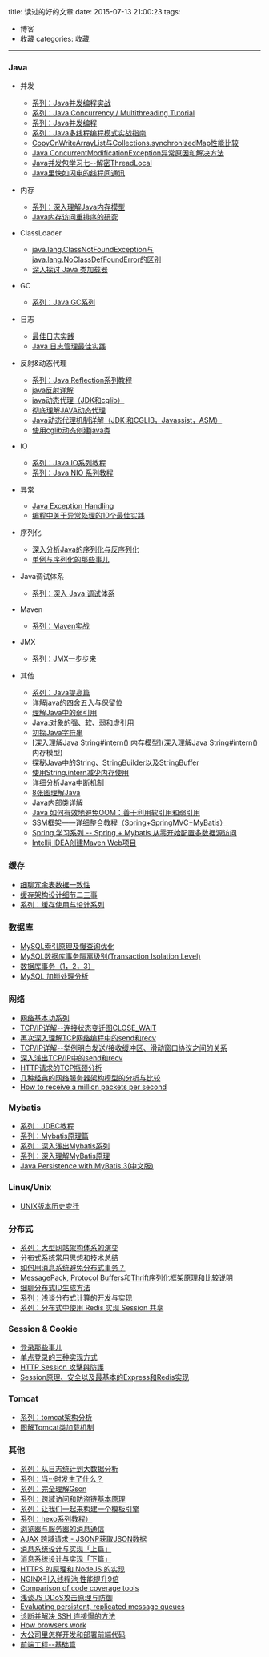 title: 读过的好的文章
date: 2015-07-13 21:00:23
tags:
- 博客
- 收藏
categories: 收藏
---
### Java
* 并发
  * [系列：Java并发编程实战](http://cmsblogs.com/?cat=97)
  * [系列：Java Concurrency / Multithreading Tutorial](http://tutorials.jenkov.com/java-concurrency/index.html)
  * [系列：Java并发编程](http://www.cnblogs.com/dolphin0520/p/3949310.html)
  * [系列：Java多线程编程模式实战指南](http://www.infoq.com/cn/articles/Java-multithreaded-programming-mode-active-object-part1?utm_source=infoq&utm_medium=related_content_link&utm_campaign=relatedContent_articles_clk)
  *	[CopyOnWriteArrayList与Collections.synchronizedMap性能比较](http://blog.csdn.net/wind5shy/article/details/5396887)
  *	[Java ConcurrentModificationException异常原因和解决方法](http://www.cnblogs.com/dolphin0520/p/3933551.html)<!--more-->
  * [Java并发包学习七--解密ThreadLocal](http://qifuguang.me/2015/09/02/[Java%E5%B9%B6%E5%8F%91%E5%8C%85%E5%AD%A6%E4%B9%A0%E4%B8%83]%E8%A7%A3%E5%AF%86ThreadLocal/)
  * [Java里快如闪电的线程间通讯](http://www.infoq.com/cn/articles/High-Performance-Java-Inter-Thread-Communications?utm_source=infoq&utm_medium=related_content_link&utm_campaign=relatedContent_articles_clk)

* 内存
  * [系列：深入理解Java内存模型](http://www.infoq.com/cn/articles/java-memory-model-1#0-tsina-1-68719-397232819ff9a47a7b7e80a40613cfe1)
  * [Java内存访问重排序的研究](http://tech.meituan.com/java-memory-reordering.html)
  
* ClassLoader
  * [java.lang.ClassNotFoundException与java.lang.NoClassDefFoundError的区别 ](http://www.cnblogs.com/xing901022/p/4185514.html)
  * [深入探讨 Java 类加载器](http://www.ibm.com/developerworks/cn/java/j-lo-classloader/index.html)
  
* GC
  * [系列：Java GC系列](http://www.importnew.com/13504.html)

* 日志
  * [最佳日志实践](http://blog.jobbole.com/56574/)
  * [Java 日志管理最佳实践](http://www.ibm.com/developerworks/cn/java/j-lo-practicelog/index.html#ibm-pcon)

* 反射&动态代理
  * [系列：Java Reflection系列教程](http://ifeve.com/java-reflection/)
  * [java反射详解](http://www.cnblogs.com/rollenholt/archive/2011/09/02/2163758.html)
  * [java动态代理（JDK和cglib）](http://www.cnblogs.com/jqyp/archive/2010/08/20/1805041.html)
  * [彻底理解JAVA动态代理](http://www.cnblogs.com/flyoung2008/archive/2013/08/11/3251148.html)
  * [Java动态代理机制详解（JDK 和CGLIB，Javassist，ASM）](http://blog.csdn.net/luanlouis/article/details/24589193)
  * [使用cglib动态创建java类](http://leeqoo.iteye.com/blog/1534450)
  
* IO
  * [系列：Java IO系列教程](http://ifeve.com/java-io/)
  * [系列：Java NIO 系列教程](http://ifeve.com/java-nio-all/)

* 异常
  * [Java Exception Handling](http://tutorials.jenkov.com/java-exception-handling/index.html)
  * [编程中关于异常处理的10个最佳实践](http://www.php100.com/html/it/biancheng/2015/0114/8361.html)

* 序列化
  * [深入分析Java的序列化与反序列化](http://www.hollischuang.com/archives/1140#What%20Serializable%20Did) 
  * [单例与序列化的那些事儿](http://www.hollischuang.com/archives/1144)

* Java调试体系
  * [系列：深入 Java 调试体系](http://www.ibm.com/developerworks/cn/java/j-lo-jpda1/index.html)

* Maven
  * [系列：Maven实战](http://tangyanbo.iteye.com/blog/1502578)

* JMX
  * [系列：JMX一步步来](http://damies.iteye.com/blog/51788)

* 其他
  * [系列：Java提高篇](http://cmsblogs.com/?cat=5)
  * [详解java的四舍五入与保留位](http://blog.csdn.net/chenssy/article/details/12719811)
  * [理解Java中的弱引用](http://www.importnew.com/17019.html)
  * [Java:对象的强、软、弱和虚引用](http://zhangjunhd.blog.51cto.com/113473/53092/)
  * [初探Java字符串](http://www.importnew.com/17034.html)
  * [深入理解Java String#intern() 内存模型](深入理解Java String#intern() 内存模型)
  * [探秘Java中的String、StringBuilder以及StringBuffer](http://www.cnblogs.com/dolphin0520/p/3778589.html)
  * [使用String.intern减少内存使用](http://m.blog.csdn.net/blog/zdwillie/19611389)
  * [详细分析Java中断机制](http://www.infoq.com/cn/articles/java-interrupt-mechanism)
  * [8张图理解Java](http://www.importnew.com/11725.html)
  *	[Java内部类详解](http://www.cnblogs.com/dolphin0520/p/3811445.html)
  *	[Java 如何有效地避免OOM：善于利用软引用和弱引用](http://www.cnblogs.com/dolphin0520/p/3784171.html)
  * [SSM框架——详细整合教程（Spring+SpringMVC+MyBatis）](http://blog.csdn.net/zhshulin/article/details/37956105)
  * [Spring 学习系列 -- Spring + Mybatis 从零开始配置多数据源访问](http://huangrongyou.iteye.com/blog/1716364)
  * [Intellij IDEA创建Maven Web项目](http://my.oschina.net/lujianing/blog/266172)


### 缓存
* [细聊冗余表数据一致性](http://t.cn/RGdjtx8)
* [缓存架构设计细节二三事](http://t.cn/RGB04rz)
* [系列：缓存使用与设计系列](http://t.cn/R4CpNQK)


### 数据库
* [MySQL索引原理及慢查询优化](http://t.cn/RvmYZSo)
* [MySQL数据库事务隔离级别(Transaction Isolation Level)](http://www.cnblogs.com/zemliu/archive/2012/06/17/2552301.html)
* [数据库事务（1，2，3）](http://www.cnblogs.com/zhangpengme/archive/2011/11/24/2261625.html)
* [MySQL 加锁处理分析](http://hedengcheng.com/?p=771)


### 网络
* [网络基本功系列](https://community.emc.com/thread/197851)
* [TCP/IP详解--连接状态变迁图CLOSE_WAIT](http://blog.csdn.net/yusiguyuan/article/details/21445945#1536434-tsina-1-25592-66a1f5d8f89e9ad52626f6f40fdeadaa)
* [再次深入理解TCP网络编程中的send和recv](http://blog.csdn.net/yusiguyuan/article/details/21439719#1536434-tsina-1-30372-66a1f5d8f89e9ad52626f6f40fdeadaa)
* [TCP/IP详解--举例明白发送/接收缓冲区、滑动窗口协议之间的关系](http://blog.csdn.net/yusiguyuan/article/details/21439633#1536434-tsina-1-74921-66a1f5d8f89e9ad52626f6f40fdeadaa)
* [深入浅出TCP/IP中的send和recv](http://blog.csdn.net/yusiguyuan/article/details/21390177#1536434-tsina-1-18148-66a1f5d8f89e9ad52626f6f40fdeadaa)
* [HTTP请求的TCP瓶颈分析](http://bhsc881114.github.io/2015/06/23/HTTP请求的TCP瓶颈分析/)
* [几种经典的网络服务器架构模型的分析与比较](http://blog.jobbole.com/42895/)
* [How to receive a million packets per second](https://blog.cloudflare.com/how-to-receive-a-million-packets/)


### Mybatis
*	[系列：JDBC教程](http://www.yiibai.com/jdbc/)
*	[系列：Mybatis原理篇](http://chenjc-it.iteye.com/blog/1533394)
*	[系列：深入浅出Mybatis系列](http://www.cnblogs.com/dongying/category/620960.html)
*	[系列：深入理解MyBatis原理](http://blog.csdn.net/column/details/mybatis-principle.html)
*	[ Java Persistence with MyBatis 3(中文版)](http://blog.csdn.net/luanlouis/article/details/35569499)


### Linux/Unix
* [UNIX版本历史变迁](https://upload.wikimedia.org/wikipedia/commons/7/77/Unix_history-simple.svg)  


### 分布式
* [系列：大型网站架构体系的演变](http://blog.jobbole.com/87736/)
* [分布式系统常用思想和技术总结](http://blog.arganzheng.me/posts/thinking-in-distributed-systems.html)
* [如何用消息系统避免分布式事务？](http://blog.jobbole.com/89140/)
* [MessagePack, Protocol Buffers和Thrift序列化框架原理和比较说明](http://jimmee.iteye.com/blog/2042420)
* [细聊分布式ID生成方法](http://t.cn/Rq7kejZ)
* [系列：浅谈分布式计算的开发与实现](http://blog.jobbole.com/94835/)
* [系列：分布式中使用 Redis 实现 Session 共享](http://t.cn/Ry6bc1m)


### Session & Cookie
* [登录那些事儿](http://t.cn/R4AJVnY)
* [单点登录的三种实现方式 ](http://t.cn/Ry19C7a)
* [HTTP Session 攻擊與防護](http://t.cn/RGEZGZf)
* [Session原理、安全以及最基本的Express和Redis实现](http://t.cn/RGn6ogu)


### Tomcat
* [系列：tomcat架构分析](http://gearever.iteye.com/blog/1545250)
* [图解Tomcat类加载机制](http://www.cnblogs.com/xing901022/p/4574961.html?utm_source=tuicool)


### 其他
* [系列：从日志统计到大数据分析](http://zhuanlan.zhihu.com/sangwf/20390103)
* [系列：当···时发生了什么？](https://github.com/skyline75489/what-happens-when-zh_CN)
* [系列：完全理解Gson](http://www.importnew.com/16630.html)
* [系列：跨域访问和防盗链基本原理](http://web.jobbole.com/83862/)
* [系列：让我们一起来构建一个模板引擎](https://mozillazg.com/2016/03/let-us-build-a-template-engine-part1.html)
* [系列：hexo系列教程）](http://zipperary.com/2013/05/28/hexo-guide-1/)
* [浏览器与服务器的消息通信](http://t.cn/RGnlYEu)
* [AJAX 跨域请求 - JSONP获取JSON数据](http://t.cn/zThGKin)
* [消息系统设计与实现「上篇」](http://t.cn/Ry19CiF)
* [消息系统设计与实现「下篇」](http://t.cn/RUmvhnz)
* [HTTPS 的原理和 NodeJS 的实现](http://t.cn/RGn6mwc)
* [NGINX引入线程池 性能提升9倍](http://www.infoq.com/cn/articles/thread-pools-boost-performance-9x)
* [Comparison of code coverage tools](https://confluence.atlassian.com/plugins/servlet/mobile#content/view/681706101)
* [浅谈JS DDoS攻击原理与防御](http://web.jobbole.com/82435/)
* [Evaluating persistent, replicated message queues](https://softwaremill.com/mqperf/)
* [诊断并解决 SSH 连接慢的方法](https://linux.cn/article-5851-weibo.html)
* [How browsers work](http://taligarsiel.com/Projects/howbrowserswork1.htm)
* [大公司里怎样开发和部署前端代码](https://github.com/fouber/blog/issues/6)
* [前端工程--基础篇](https://github.com/fouber/blog/issues/10)




